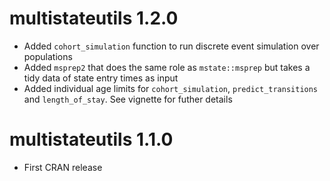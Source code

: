 # multistateutils 1.2.0

  - Added `cohort_simulation` function to run discrete event simulation over populations
  - Added `msprep2` that does the same role as `mstate::msprep` but takes a tidy data of state entry times as input
  - Added individual age limits for `cohort_simulation`, `predict_transitions` and `length_of_stay`. See vignette for futher details

# multistateutils 1.1.0

  - First CRAN release



